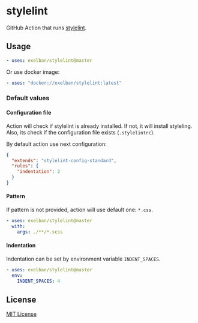 # stylelint
GitHub Action that runs [stylelint](https://stylelint.io).

## Usage

```yaml
- uses: exelban/stylelint@master
```

Or use docker image:
```yaml
- uses: "docker://exelban/stylelint:latest"
```

### Default values
#### Configuration file
Action will check if stylelint is already installed. If not, it will install styleling.
Also, its check if the configuration file exists (`.stylelintrc`).

By default action use next configuration:
```json
{
  "extends": "stylelint-config-standard",
  "rules": {
    "indentation": 2
  }
}
```

#### Pattern
If pattern is not provided, action will use default one: `*.css`.
```yaml
- uses: exelban/stylelint@master
  with:
    args: ./**/*.scss
```

#### Indentation
Indentation can be set by environment variable `INDENT_SPACES`.

```yaml
- uses: exelban/stylelint@master
  env:
    INDENT_SPACES: 4
```

## License
[MIT License](https://github.com/exelban/stylelint/blob/master/LICENSE)
